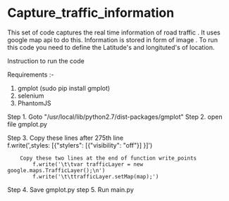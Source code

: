 # Capture_traffic_information
This set of code captures the real time information of road traffic . It uses google map api to do this. Information is stored in form of image . To run this code you need to define the Latitude's and longituted's of location.

Instruction to run the code 


Requirements :-
1. gmplot (sudo pip install gmplot)
2. selenium
3. PhantomJS


Step 1. Goto "/usr/local/lib/python2.7/dist-packages/gmplot"
Step 2. open file gmplot.py 

Step 3. Copy these lines after  275th line  
			f.write(',styles: [{"stylers": [{"visibility": "off"}] }]') 


		Copy these two lines at the end of function write_points 
			f.write('\t\tvar trafficLayer = new google.maps.TrafficLayer();\n')
        	f.write('\t\ttrafficLayer.setMap(map);')
Step 4. Save gmplot.py 
step 5. Run main.py

